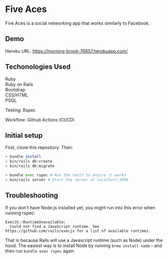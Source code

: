 # Five Aces 

Five Aces is a social networking app that works similarly to Facebook.

## Demo

Heroku URL: https://morning-brook-76857.herokuapp.com/

## Techonologies Used

Ruby <br> 
Ruby on Rails<br> 
Bootstrap<br> 
CSS/HTML<br> 
PSQL

Testing:
Rspec

Workflow:
Github Actions (CI/CD)


## Initial setup

First, clone this repository. Then:

```bash
> bundle install
> bin/rails db:create
> bin/rails db:migrate

> bundle exec rspec # Run the tests to ensure it works
> bin/rails server # Start the server at localhost:3000
```

## Troubleshooting

If you don't have Node.js installed yet, you might run into this error when running rspec:
```
ExecJS::RuntimeUnavailable:
  Could not find a JavaScript runtime. See https://github.com/rails/execjs for a list of available runtimes.
 ```
That is because Rails will use a Javascript runtime (such as Node) under the hood. The easiest way is to install Node by running `brew install node` - 
and then run `bundle exec rspec` again

